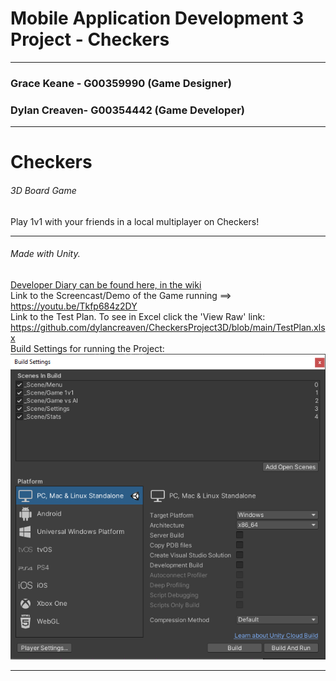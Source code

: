 # Mobile Application Development 3 Project - Checkers
***
### Grace Keane - G00359990 (Game Designer)
### Dylan Creaven- G00354442 (Game Developer)
***

# Checkers
###### 3D Board Game
Play 1v1 with your friends in a local multiplayer on Checkers!
***
###### Made with Unity.

 [Developer Diary can be found here, in the wiki](https://github.com/dylancreaven/CheckersProject3D/wiki/Developer-Diary)<br/>
 Link to the Screencast/Demo of the Game running ==> https://youtu.be/Tkfp684z2DY<br/>
 Link to the Test Plan. To see in Excel click the 'View Raw' link: https://github.com/dylancreaven/CheckersProject3D/blob/main/TestPlan.xlsx<br/>
 Build Settings for running the Project:<br/>
 ![Build Settings](https://github.com/dylancreaven/CheckersProject3D/blob/main/BuildSettings.png)
***
